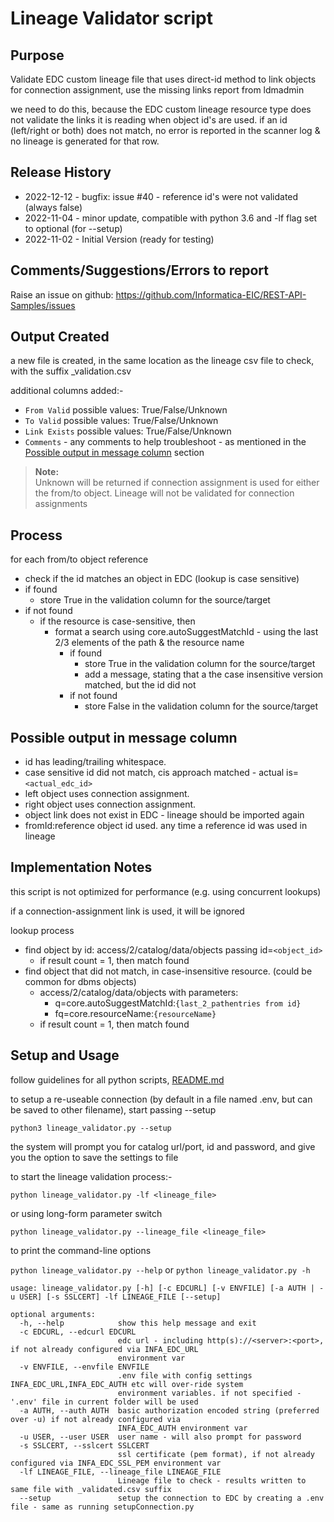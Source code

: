 # Lineage Validator script

## Purpose
Validate EDC custom lineage file that uses direct-id method to link objects
for connection assignment, use the missing links report from ldmadmin

we need to do this, because the EDC custom lineage resource type does not validate
the links it is reading when object id's are used.  if an id (left/right or both) does not match, no error is reported
in the scanner log & no lineage is generated for that row.

## Release History
- 2022-12-12 - bugfix:  issue #40 - reference id's were not validated (always false)
- 2022-11-04 - minor update, compatible with python 3.6 and -lf flag set to optional (for --setup)
- 2022-11-02 - Initial Version (ready for testing)

## Comments/Suggestions/Errors to report

Raise an issue on github: https://github.com/Informatica-EIC/REST-API-Samples/issues


## Output Created
a new file is created, in the same location as the lineage csv file to check, with the suffix _validation.csv

additional columns added:-
- `From Valid`  possible values: True/False/Unknown
- `To Valid`    possible values: True/False/Unknown
- `Link Exists` possible values: True/False/Unknown
- `Comments`     - any comments to help troubleshoot - as mentioned in the [Possible output in message column](#possible-output-in-message-column) section


> **Note:**<br>Unknown will be returned if connection assignment is  used for either the from/to object.  Lineage will not be validated for connection assignments

## Process
for each from/to object reference
- check if the id matches an object in EDC (lookup is case sensitive)
- if found
  - store True in the validation column for the source/target
- if not found
  - if the resource is case-sensitive, then
    - format a search using core.autoSuggestMatchId - using the last 2/3 elements of the path & the resource name
       - if found
         - store True in the validation column for the source/target
         - add a message, stating that a the case insensitive version matched, but the id did not
       - if not found
         - store False in the validation column for the source/target


## Possible output in message column

- id has leading/trailing whitespace.
- case sensitive id did not match, cis approach matched - actual is=`<actual_edc_id>`
- left object uses connection assignment.
- right object uses connection assignment.
- object link does not exist in EDC - lineage should be imported again
- fromId:reference object id used.  any time a reference id was used in lineage


## Implementation Notes

this script is not optimized for performance (e.g. using concurrent lookups)

if a connection-assignment link is used, it will be ignored

lookup process

- find object by id:  access/2/catalog/data/objects  passing id=`<object_id>`
  - if result count = 1, then match found
- find object that did not match, in case-insensitive resource.  (could be common for dbms objects)
  - access/2/catalog/data/objects with parameters:
    - q=core.autoSuggestMatchId:`{last_2_pathentries from id}`
    - fq=core.resourceName:`{resourceName}`
  - if result count = 1, then match found


## Setup and Usage

follow guidelines for all python scripts, [README.md](./README.md)

to setup a re-useable connection (by default in a file named .env, but can be saved to other filename), start passing --setup

`python3 lineage_validator.py --setup`

the system will prompt you for catalog url/port, id and password, and give you the option to save the settings to file

to start the lineage validation process:-

`python lineage_validator.py -lf <lineage_file>`

or using long-form parameter switch

`python lineage_validator.py --lineage_file <lineage_file>`

to print the command-line options

`python lineage_validator.py --help`  or `python lineage_validator.py -h`

```
usage: lineage_validator.py [-h] [-c EDCURL] [-v ENVFILE] [-a AUTH | -u USER] [-s SSLCERT] -lf LINEAGE_FILE [--setup]

optional arguments:
  -h, --help            show this help message and exit
  -c EDCURL, --edcurl EDCURL
                        edc url - including http(s)://<server>:<port>, if not already configured via INFA_EDC_URL
                        environment var
  -v ENVFILE, --envfile ENVFILE
                        .env file with config settings INFA_EDC_URL,INFA_EDC_AUTH etc will over-ride system
                        environment variables. if not specified - '.env' file in current folder will be used
  -a AUTH, --auth AUTH  basic authorization encoded string (preferred over -u) if not already configured via
                        INFA_EDC_AUTH environment var
  -u USER, --user USER  user name - will also prompt for password
  -s SSLCERT, --sslcert SSLCERT
                        ssl certificate (pem format), if not already configured via INFA_EDC_SSL_PEM environment var
  -lf LINEAGE_FILE, --lineage_file LINEAGE_FILE
                        Lineage file to check - results written to same file with _validated.csv suffix
  --setup               setup the connection to EDC by creating a .env file - same as running setupConnection.py
```


